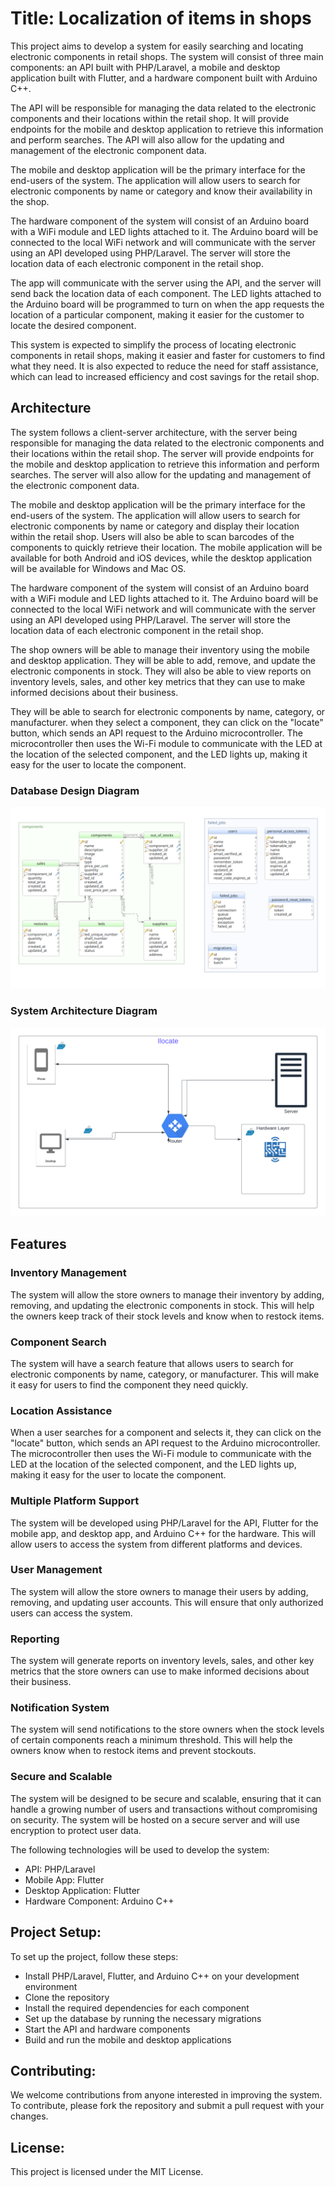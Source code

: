 # Title: Localization of items in shops

This project aims to develop a system for easily searching and locating electronic components in retail shops. The system will consist of three main components: an API built with PHP/Laravel, a mobile and desktop application built with Flutter, and a hardware component built with Arduino C++.

The API will be responsible for managing the data related to the electronic components and their locations within the retail shop. It will provide endpoints for the mobile and desktop application to retrieve this information and perform searches. The API will also allow for the updating and management of the electronic component data.

The mobile and desktop application will be the primary interface for the end-users of the system. The application will allow users to search for electronic components by name or category and know their availability in the shop.

The hardware component of the system will consist of an Arduino board with a WiFi module and LED lights attached to it. The Arduino board will be connected to the local WiFi network and will communicate with the server using an API developed using PHP/Laravel. The server will store the location data of each electronic component in the retail shop.

The app will communicate with the server using the API, and the server will send back the location data of each component. The LED lights attached to the Arduino board will be programmed to turn on when the app requests the location of a particular component, making it easier for the customer to locate the desired component.

This system is expected to simplify the process of locating electronic components in retail shops, making it easier and faster for customers to find what they need. It is also expected to reduce the need for staff assistance, which can lead to increased efficiency and cost savings for the retail shop.

## Architecture

The system follows a client-server architecture, with the server being responsible for managing the data related to the electronic components and their locations within the retail shop. The server will provide endpoints for the mobile and desktop application to retrieve this information and perform searches. The server will also allow for the updating and management of the electronic component data.

The mobile and desktop application will be the primary interface for the end-users of the system. The application will allow users to search for electronic components by name or category and display their location within the retail shop. Users will also be able to scan barcodes of the components to quickly retrieve their location. The mobile application will be available for both Android and iOS devices, while the desktop application will be available for Windows and Mac OS.

The hardware component of the system will consist of an Arduino board with a WiFi module and LED lights attached to it. The Arduino board will be connected to the local WiFi network and will communicate with the server using an API developed using PHP/Laravel. The server will store the location data of each electronic component in the retail shop.

The shop owners will be able to manage their inventory using the mobile and desktop application. They will be able to add, remove, and update the electronic components in stock. They will also be able to view reports on inventory levels, sales, and other key metrics that they can use to make informed decisions about their business.

They will be able to search for electronic components by name, category, or manufacturer. when they select a component, they can click on the "locate" button, which sends an API request to the Arduino microcontroller. The microcontroller then uses the Wi-Fi module to communicate with the LED at the location of the selected component, and the LED lights up, making it easy for the user to locate the component.

### Database Design Diagram
![Database Architecture Diagram](https://github.com/andrew21-mch/inventory_localization_api/blob/main/design/smartShop.png)

### System Architecture Diagram

![System Architecture Diagram](https://github.com/andrew21-mch/inventory_localization_api/blob/69bb5e85b95c9e3aa2a6dd7375ee58613c47f870/public/Architecture2.png)

## Features

### Inventory Management
The system will allow the store owners to manage their inventory by adding, removing, and updating the electronic components in stock. This will help the owners keep track of their stock levels and know when to restock items.

### Component Search
The system will have a search feature that allows users to search for electronic components by name, category, or manufacturer. This will make it easy for users to find the component they need quickly.

### Location Assistance
When a user searches for a component and selects it, they can click on the "locate" button, which sends an API request to the Arduino microcontroller. The microcontroller then uses the Wi-Fi module to communicate with the LED at the location of the selected component, and the LED lights up, making it easy for the user to locate the component.

### Multiple Platform Support
The system will be developed using PHP/Laravel for the API, Flutter for the mobile app, and desktop app, and Arduino C++ for the hardware. This will allow users to access the system from different platforms and devices.

### User Management
The system will allow the store owners to manage their users by adding, removing, and updating user accounts. This will ensure that only authorized users can access the system.

### Reporting
The system will generate reports on inventory levels, sales, and other key metrics that the store owners can use to make informed decisions about their business.

### Notification System
The system will send notifications to the store owners when the stock levels of certain components reach a minimum threshold. This will help the owners know when to restock items and prevent stockouts.

### Secure and Scalable
The system will be designed to be secure and scalable, ensuring that it can handle a growing number of users and transactions without compromising on security. The system will be hosted on a secure server and will use encryption to protect user data.



The following technologies will be used to develop the system:

* API: PHP/Laravel
* Mobile App: Flutter
* Desktop Application: Flutter
* Hardware Component: Arduino C++


## Project Setup:

To set up the project, follow these steps:

* Install PHP/Laravel, Flutter, and Arduino C++ on your development environment
* Clone the repository
* Install the required dependencies for each component
* Set up the database by running the necessary migrations
* Start the API and hardware components
* Build and run the mobile and desktop applications


## Contributing:

We welcome contributions from anyone interested in improving the system. To contribute, please fork the repository and submit a pull request with your changes.

## License:

This project is licensed under the MIT License.
